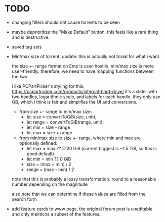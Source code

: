 # TODO

- changing filters should not cause torrents to be seen

- maybe deprioritize the "Make Default" button. this feels like a rare thing and
  is destructive.

- saved tag sets

- Min/max size of torrent. update: this is actually not trivial for what i want.

  the size +- range format on Emp is user-hostile. min/max size is more user-friendly.
  therefore, we need to have mapping functions between the two:

  i like PCPartPicker's styling for this.
  https://pcpartpicker.com/products/internal-hard-drive/ it's a slider with two
  handles, logarithmic scale, and labels for each handle. they only use GB,
  which i think is fair and simplifies the UI and conversions.

  - from size +- range to min/max size:
    - let size = convertToGiB(size, unit);
    - let range = convertToGiB(range, unit);
    - let min = size - range
    - let max = size + range
  - from min/max size to size +- range, where min and max are optionally defined:
    - let max = max ?? 5120 GiB (current biggest is ~1.5 TiB, so this is good
      default)
    - let min = min ?? 0 GiB
    - size = (max + min) / 2
    - range = (max - min) / 2

  note that this is probably a lossy transformation. round to a reasonable
  number depending on the magnitude

  also note that we can determine if these values are filled from the search form

- add feature cards to www page. the original forum post is uneditable and only
  mentions a subset of the features.
